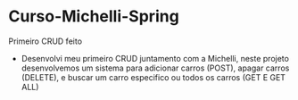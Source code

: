# Curso-Michelli-Spring
Primeiro CRUD feito
- Desenvolvi meu primeiro CRUD juntamento com a Michelli, neste projeto desenvolvemos um sistema para adicionar carros (POST), apagar carros (DELETE),
  e buscar um carro especifico ou todos os carros (GET E GET ALL)
